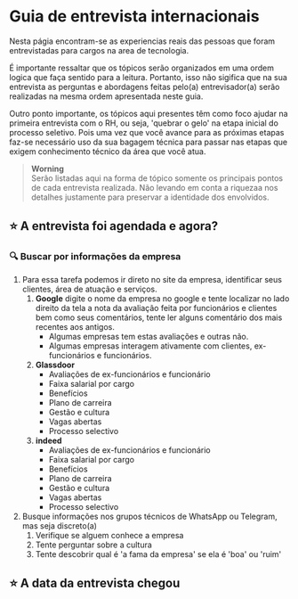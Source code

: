 # Guia de entrevista internacionais

Nesta págia encontram-se as experiencias reais das pessoas que foram entrevistadas para cargos na area de tecnologia.

É importante ressaltar que os tópicos serão organizados em uma ordem logica que faça sentido para a leitura. Portanto, isso não sigifica que na sua entrevista as perguntas e abordagens feitas pelo(a) entrevisador(a) serão realizadas na mesma ordem apresentada neste guia.

Outro ponto importante, os tópicos aqui presentes têm como foco ajudar na primeira entrevista com o RH, ou seja, 'quebrar o gelo' na etapa inicial do processo seletivo. Pois uma vez que você avance para as próximas etapas faz-se necessário uso da sua bagagem técnica para passar nas etapas que exigem conhecimento técnico da área que você atua.

>
> **Worning**<br>
> Serão listadas aqui na forma de tópico somente os principais pontos de cada entrevista realizada. Não levando em conta a riquezaa nos detalhes justamente para preservar a identidade dos envolvidos.

## :star: A entrevista foi agendada e agora?

### :mag: Buscar por informações da empresa

1. Para essa tarefa podemos ir direto no site da empresa, identificar seus clientes, área de atuação e serviços.
    1. **Google** digite o nome da empresa no google e tente localizar no lado direito da tela a nota da avaliação feita por funcionários e clientes bem como seus comentários, tente ler alguns comentário dos mais recentes aos antigos.
        - Algumas empresas tem estas avaliações e outras não.
        - Algumas empresas interagem ativamente com clientes, ex-funcionários e funcionários.
    2. **Glassdoor**
          - Avaliações de ex-funcionários e funcionário
          - Faixa salarial por cargo
          - Benefícios
          - Plano de carreira
          - Gestão e cultura
          - Vagas abertas
          - Processo selectivo
    3. **indeed**
          - Avaliações de ex-funcionários e funcionário
          - Faixa salarial por cargo
          - Benefícios
          - Plano de carreira
          - Gestão e cultura
          - Vagas abertas
          - Processo selectivo
1. Busque informações nos grupos técnicos de WhatsApp ou Telegram, mas seja discreto(a)
    1. Verifique se alguem conhece a empresa
    2. Tente perguntar sobre a cultura
    3. Tente descobrir qual é 'a fama da empresa' se ela é 'boa' ou 'ruim'

## :star: A data da entrevista chegou

